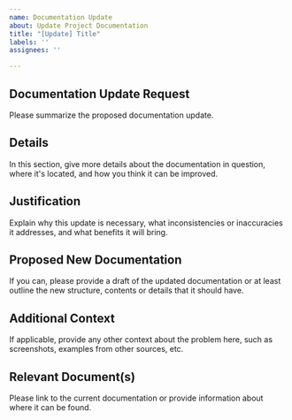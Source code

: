```yaml
---
name: Documentation Update
about: Update Project Documentation
title: "[Update] Title"
labels: ''
assignees: ''

---
```


## Documentation Update Request
<!-- Briefly describe the update you want to make -->
Please summarize the proposed documentation update.

## Details
<!-- Describe the information to be updated, where it's located, and how it can be improved -->
In this section, give more details about the documentation in question, where it's located, and how you think it can be improved. 

## Justification
<!-- Explain why this update is necessary and what benefits it will bring -->
Explain why this update is necessary, what inconsistencies or inaccuracies it addresses, and what benefits it will bring.

## Proposed New Documentation
<!-- If you can, draft the updated documentation or outline how it should be structured -->
If you can, please provide a draft of the updated documentation or at least outline the new structure, contents or details that it should have.

## Additional Context
<!-- Provide any other context or screenshots about the feature request here -->
If applicable, provide any other context about the problem here, such as screenshots, examples from other sources, etc.

## Relevant Document(s)
<!-- Please link to or describe where the documentation in question is located -->
Please link to the current documentation or provide information about where it can be found.
